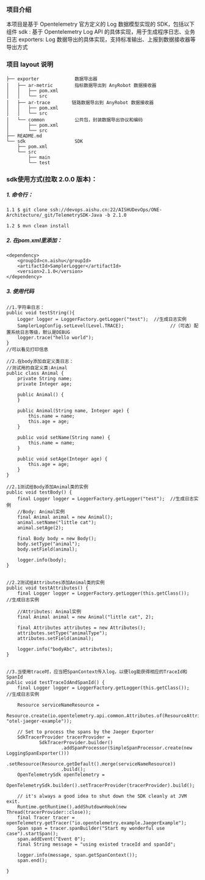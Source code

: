 ### 项目介绍
本项目是基于 Opentelemetry 官方定义的 Log 数据模型实现的 SDK，包括以下组件
sdk : 基于 Opentelemetry Log API 的具体实现，用于生成程序日志、业务日志
exporters: Log 数据导出的具体实现，支持标准输出、上报到数据接收器等导出方式
### 项目 layout 说明
```
├── exporter             数据导出器
│   ├── ar-metric        指标数据导出到 AnyRobot 数据接收器
│   │   ├── pom.xml
│   │   └── src
│   ├── ar-trace        链路数据导出到 AnyRobot 数据接收器
│   │   ├── pom.xml
│   │   └── src
│   └── common           公共包，封装数据导出协议和编码
│       ├── pom.xml
│       └── src
├── README.md
└── sdk                  SDK
    ├── pom.xml
    └── src
        ├── main
        └── test
```

### sdk使用方式(拉取 2.0.0 版本)：
##### 1. 命令行：
    1.1 $ git clone ssh://devops.aishu.cn:22/AISHUDevOps/ONE-Architecture/_git/TelemetrySDK-Java -b 2.1.0

    1.2 $ mvn clean install

##### 2. 在pom.xml里添加：
    <dependency>
        <groupId>cn.aishu</groupId>
        <artifactId>SamplerLogger</artifactId>
        <version>2.1.0</version>
    </dependency>

##### 3. 使用代码
    //1.字符串日志：
    public void testString(){
        Logger logger = LoggerFactory.getLogger("test");  //生成日志实例
        SamplerLogConfig.setLevel(Level.TRACE);                 //（可选）配置系统日志等级，默认是DEBUG
        logger.trace("hello world");
    }
    //可以看见打印信息

    //2.在body添加自定义类日志：
    //测试用的自定义类:Animal
    public class Animal {
        private String name;
        private Integer age;

        public Animal() {
        }

        public Animal(String name, Integer age) {
            this.name = name;
            this.age = age;
        }

        public void setName(String name) {
            this.name = name;
        }

        public void setAge(Integer age) {
            this.age = age;
        }
    }

    //2.1测试给Body添加Animal类的实例
    public void testBody() {
        final Logger logger = LoggerFactory.getLogger("test");  //生成日志实例
        //Body: Animal实例
        final Animal animal = new Animal();
        animal.setName("little cat");
        animal.setAge(2);

        final Body body = new Body();
        body.setType("animal");
        body.setField(animal);

        logger.info(body);
    }


    //2.2测试给Attributes添加Animal类的实例
    public void testAttributes() {
        final Logger logger = LoggerFactory.getLogger(this.getClass());  //生成日志实例

        //Attributes: Animal实例
        final Animal animal = new Animal("little cat", 2);

        final Attributes attributes = new Attributes();
        attributes.setType("animalType");
        attributes.setField(animal);

        logger.info("bodyAbc", attributes);
    }


    //3.当使用trace时，应当把SpanContext传入log，以便log能获得相应的TraceId和SpanId
    public void testTraceIdAndSpanId() {
        final Logger logger = LoggerFactory.getLogger(this.getClass());  //生成日志实例

        Resource serviceNameResource =
                Resource.create(io.opentelemetry.api.common.Attributes.of(ResourceAttributes.SERVICE_NAME, "otel-jaeger-example"));

        // Set to process the spans by the Jaeger Exporter
        SdkTracerProvider tracerProvider =
                SdkTracerProvider.builder()
                        .addSpanProcessor(SimpleSpanProcessor.create(new LoggingSpanExporter()))
                        .setResource(Resource.getDefault().merge(serviceNameResource))
                        .build();
        OpenTelemetrySdk openTelemetry =
                OpenTelemetrySdk.builder().setTracerProvider(tracerProvider).build();

        // it's always a good idea to shut down the SDK cleanly at JVM exit.
        Runtime.getRuntime().addShutdownHook(new Thread(tracerProvider::close));
        final Tracer tracer = openTelemetry.getTracer("io.opentelemetry.example.JaegerExample");
        Span span = tracer.spanBuilder("Start my wonderful use case").startSpan();
        span.addEvent("Event 0");
        final String message = "using existed traceId and spanId";

        logger.info(message, span.getSpanContext());
        span.end();

    }
